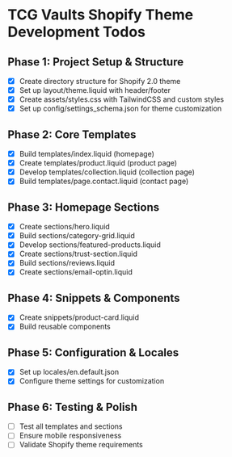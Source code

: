 # TCG Vaults Shopify Theme Development Todos

## Phase 1: Project Setup & Structure
- [x] Create directory structure for Shopify 2.0 theme
- [x] Set up layout/theme.liquid with header/footer
- [x] Create assets/styles.css with TailwindCSS and custom styles
- [x] Set up config/settings_schema.json for theme customization

## Phase 2: Core Templates
- [x] Build templates/index.liquid (homepage)
- [x] Create templates/product.liquid (product page)
- [x] Develop templates/collection.liquid (collection page)
- [x] Build templates/page.contact.liquid (contact page)

## Phase 3: Homepage Sections
- [x] Create sections/hero.liquid
- [x] Build sections/category-grid.liquid
- [x] Develop sections/featured-products.liquid
- [x] Create sections/trust-section.liquid
- [x] Build sections/reviews.liquid
- [x] Create sections/email-optin.liquid

## Phase 4: Snippets & Components
- [x] Create snippets/product-card.liquid
- [x] Build reusable components

## Phase 5: Configuration & Locales
- [x] Set up locales/en.default.json
- [x] Configure theme settings for customization

## Phase 6: Testing & Polish
- [ ] Test all templates and sections
- [ ] Ensure mobile responsiveness
- [ ] Validate Shopify theme requirements
